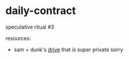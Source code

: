 # daily-contract
speculative ritual #3

resources:
* sam + dunk's [drive](https://drive.google.com/drive/folders/1EThvjoCSrB0_j0iIUdcaYwSdC51ObZ7E?usp=sharing) that is super private sorry
